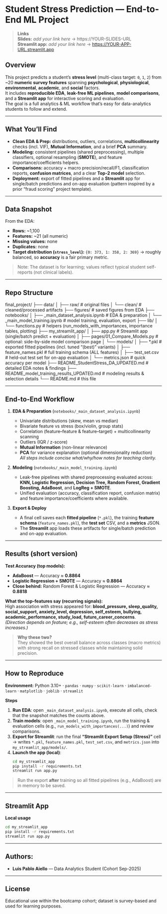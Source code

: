 # Student Stress Prediction — End-to-End ML Project

> **Links**  
> **Slides:** _add your link here_ → https://YOUR-SLIDES-URL  
> **Streamlit app:** _add your link here_ → https://YOUR-APP-URL.streamlit.app

## Overview
This project predicts a student’s **stress level** (multi-class target: `0`, `1`, `2`) from ~20 **numeric survey features** spanning **psychological**, **physiological**, **environmental**, **academic**, and **social** factors.  
It includes **reproducible EDA**, **leak-free ML pipelines**, **model comparisons**, and a **Streamlit app** for interactive scoring and evaluation.  
The goal is a full analytics & ML workflow that’s easy for data-analytics students to follow and extend.

---

## What You’ll Find
- **Clean EDA & Prep:** distributions, outliers, correlations, **multicollinearity** checks (incl. VIF), **Mutual Information**, and a brief **PCA** summary.  
- **Modeling:** consistent pipelines (shared preprocessing), multiple classifiers, optional resampling (**SMOTE**), and feature importance/coefficients helpers.  
- **Comparisons:** accuracy + macro precision/recall/F1, classification reports, **confusion matrices**, and a clear **Top-2 model** selection.  
- **Deployment:** export of fitted pipelines and a **Streamlit** app for single/batch predictions and on-app evaluation (pattern inspired by a prior “fraud scoring” project template).

---

## Data Snapshot
From the EDA:
- **Rows:** ~1,100  
- **Features:** ~21 (all numeric)  
- **Missing values:** none  
- **Duplicates:** none  
- **Target distribution (`stress_level`):** `{0: 373, 1: 358, 2: 369}` → roughly balanced, so **accuracy** is a fair primary metric.

> Note: The dataset is for learning; values reflect typical student self-reports (not clinical labels).

---

## Repo Structure

final_project/
├── data/
│ ├── raw/                          # original files
│ └── clean/                        # cleaned/processed artifacts
├── figures/                        # saved figures from EDA
├── notebooks/
│ ├── _main_dataset_analysis.ipynb  # EDA & preparation
│ └── _main_model_training.ipynb    # model training, evaluation, export
├── lib/
│ └── functions.py                  # helpers (run_models_with_importances, importance tables, plotting)
├── my_streamlit_app/
│ ├── app.py                        # Streamlit app (single/batch predict + evaluation)
│ ├── pages/01_Compare_Models.py    # optional: side-by-side model comparison page
│ └── models/
│ ├── *.pkl                         # exported fitted pipelines (incl. tuned “(best)” variants)
│ ├── feature_names.pkl             # full training schema (ALL features)
│ ├── test_set.csv                  # held-out test set for on-app evaluation
│ └── metrics.json                  # quick accuracy per model
├── README_StudentStress_DA_UPDATED.md          # detailed EDA notes & findings
├── README_model_training_results_UPDATED.md    # modeling results & selection details
└── README.md                                   # this file

---

## End-to-End Workflow
1) **EDA & Preparation** (`notebooks/_main_dataset_analysis.ipynb`)  
   - Univariate distributions (skew, mean vs median)  
   - Bivariate feature vs stress (box/violin, group stats)  
   - Correlation (feature–feature & feature–target) + multicollinearity scanning  
   - Outliers (IQR / z-score)  
   - **Mutual Information** (non-linear relevance)  
   - **PCA** for variance explanation (optional dimensionality reduction)  
   _All steps include concise what/why/how notes for teaching clarity._

2) **Modeling** (`notebooks/_main_model_training.ipynb`)  
   - Leak-free pipelines with shared preprocessing evaluated across:  
     **KNN, Logistic Regression, Decision Tree, Random Forest, Gradient Boosting, AdaBoost**, and **LogReg + SMOTE**.  
   - Unified evaluation (accuracy, classification report, confusion matrix) and feature importance/coefficients where available.

3) **Export & Deploy**  
   - A final cell saves each **fitted pipeline** (`*.pkl`), the training **feature schema** (`feature_names.pkl`), the **test set** CSV, and a **metrics** JSON.  
   - The **Streamlit** app loads these artifacts for single/batch prediction and on-app evaluation.

---

## Results (short version)
**Test Accuracy (top models):**
- **AdaBoost** — Accuracy ≈ **0.8864**
- **Logistic Regression + SMOTE** — Accuracy ≈ **0.8864** 
- **Close behind:** Random Forest & Logistic Regression — Accuracy ≈ **0.8818**

**What the top-features say (recurring signals):**  
High association with stress appeared for: **blood_pressure, sleep_quality, social_support, anxiety_level, depression, self_esteem, bullying, academic_performance, study_load, future_career_concerns**.  
*(Direction depends on feature; e.g., self-esteem often decreases as stress increases.)*

> **Why these two?**  
They showed the best overall balance across classes (macro metrics) with strong recall on stressed classes while maintaining solid precision.

---

## How to Reproduce
**Environment:** Python 3.10+ · `pandas` · `numpy` · `scikit-learn` · `imbalanced-learn` · `matplotlib` · `joblib` · `streamlit`

**Steps**
1. **Run EDA**: open `_main_dataset_analysis.ipynb`, execute all cells, check that the snapshot matches the counts above.  
2. **Train models**: open `_main_model_training.ipynb`, run the training & evaluation cells (e.g., `run_models_with_importances(...)`) and review comparisons.  
3. **Export for Streamlit**: run the final **“Streamlit Export Setup (Stress)”** cell → writes `*.pkl`, `feature_names.pkl`, `test_set.csv`, and `metrics.json` into `my_streamlit_app/models/`.  
4. **Launch the app (local)**:
   ```bash
   cd my_streamlit_app
   pip install -r requirements.txt
   streamlit run app.py

> Run the export **after** training so all fitted pipelines (e.g., AdaBoost) are in memory to be saved.

---

## Streamlit App
**Local usage**
```bash
cd my_streamlit_app
pip install -r requirements.txt
streamlit run app.py
```

---

## Authors:

- **Luis Pablo Aiello** — Data Analytics Student (Cohort Sep-2025)

---

## License
Educational use within the bootcamp cohort; dataset is survey-based and used for learning purposes.